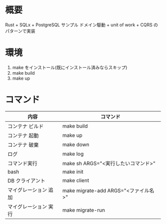 # 概要

Rust + SQLx + PostgreSQL サンプル
ドメイン駆動 + unit of work + CQRS のパターンで実装

# 環境

1. make をインストール(既にインストール済みならスキップ)
2. make build
3. make up

# コマンド

| 内容                  | コマンド                             |
| --------------------- | ------------------------------------ |
| コンテナ ビルド       | make build                           |
| コンテナ 起動         | make up                              |
| コンテナ 破棄         | make down                            |
| ログ                  | make log                             |
| コマンド実行          | make sh ARGS="<実行したいコマンド>"  |
| bash                  | make init                            |
| DB クライアント       | make client                          |
| マイグレーション 追加 | make migrate-add ARGS="<ファイル名>" |
| マイグレーション 実行 | make migrate-run                     |
